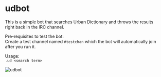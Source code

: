 # udbot
This is a simple bot that searches Urban Dictionary and throws the results right back in the IRC channel.

Pre-requisites to test the bot:  
Create a test channel named ```#testchan``` which the bot will automatically join after you run it.

Usage:  
```.ud <search term>```

![udbot](https://github.com/siddhartharao17/udbot/blob/master/raw/udbot.png)
